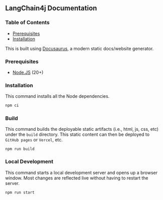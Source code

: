 ## LangChain4j Documentation

### Table of Contents

- [Prerequisites](#prerequisites)
- [Installation](#installation)

This is built using [Docusaurus](https://docusaurus.io/), a modern static docs/website generator.

### Prerequisites

- [Node.JS](https://nodejs.org/en/download) (20+)

### Installation

This command installs all the Node dependencies.

```bash
npm ci
```

### Build

This command builds the deployable static artifacts (i.e., html, js, css, etc) under the `build` directory. This static content can then be deployed to `GitHub pages` or `Vercel`, etc.

```
npm run build
```

### Local Development

This command starts a local development server and opens up a browser window. Most changes are reflected live without
having to restart the server.

```
npm run start
```